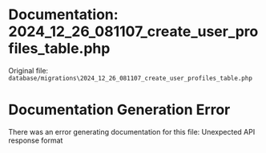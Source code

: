 # Documentation: 2024_12_26_081107_create_user_profiles_table.php

Original file: `database/migrations\2024_12_26_081107_create_user_profiles_table.php`

# Documentation Generation Error

There was an error generating documentation for this file: Unexpected API response format